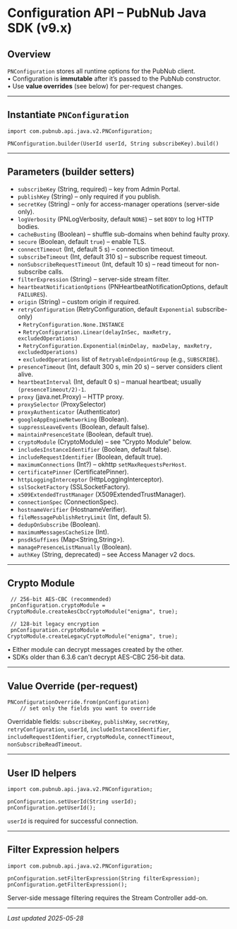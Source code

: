 # Configuration API – PubNub Java SDK (v9.x)

## Overview  
`PNConfiguration` stores all runtime options for the PubNub client.  
• Configuration is **immutable** after it’s passed to the PubNub constructor.  
• Use **value overrides** (see below) for per-request changes.

---

## Instantiate `PNConfiguration`

```
import com.pubnub.api.java.v2.PNConfiguration;

PNConfiguration.builder(UserId userId, String subscribeKey).build()
```

---

## Parameters (builder setters)

* `subscribeKey` (String, required) – key from Admin Portal.  
* `publishKey` (String) – only required if you publish.  
* `secretKey` (String) – only for access-manager operations (server-side only).  
* `logVerbosity` (PNLogVerbosity, default `NONE`) – set `BODY` to log HTTP bodies.  
* `cacheBusting` (Boolean) – shuffle sub-domains when behind faulty proxy.  
* `secure` (Boolean, default `true`) – enable TLS.  
* `connectTimeout` (Int, default 5 s) – connection timeout.  
* `subscribeTimeout` (Int, default 310 s) – subscribe request timeout.  
* `nonSubscribeRequestTimeout` (Int, default 10 s) – read timeout for non-subscribe calls.  
* `filterExpression` (String) – server-side stream filter.  
* `heartbeatNotificationOptions` (PNHeartbeatNotificationOptions, default `FAILURES`).  
* `origin` (String) – custom origin if required.  
* `retryConfiguration` (RetryConfiguration, default `Exponential` subscribe-only)  
  • `RetryConfiguration.None.INSTANCE`  
  • `RetryConfiguration.Linear(delayInSec, maxRetry, excludedOperations)`  
  • `RetryConfiguration.Exponential(minDelay, maxDelay, maxRetry, excludedOperations)`  
  • `excludedOperations` list of `RetryableEndpointGroup` (e.g., `SUBSCRIBE`).  
* `presenceTimeout` (Int, default 300 s, min 20 s) – server considers client alive.  
* `heartbeatInterval` (Int, default 0 s) – manual heartbeat; usually `(presenceTimeout/2)-1`.  
* `proxy` (java.net.Proxy) – HTTP proxy.  
* `proxySelector` (ProxySelector)  
* `proxyAuthenticator` (Authenticator)  
* `googleAppEngineNetworking` (Boolean).  
* `suppressLeaveEvents` (Boolean, default false).  
* `maintainPresenceState` (Boolean, default true).  
* `cryptoModule` (CryptoModule) – see “Crypto Module” below.  
* `includesInstanceIdentifier` (Boolean, default false).  
* `includeRequestIdentifier` (Boolean, default true).  
* `maximumConnections` (Int?) – okhttp `setMaxRequestsPerHost`.  
* `certificatePinner` (CertificatePinner).  
* `httpLoggingInterceptor` (HttpLoggingInterceptor).  
* `sslSocketFactory` (SSLSocketFactory).  
* `x509ExtendedTrustManager` (X509ExtendedTrustManager).  
* `connectionSpec` (ConnectionSpec).  
* `hostnameVerifier` (HostnameVerifier).  
* `fileMessagePublishRetryLimit` (Int, default 5).  
* `dedupOnSubscribe` (Boolean).  
* `maximumMessagesCacheSize` (Int).  
* `pnsdkSuffixes` (Map<String,String>).  
* `managePresenceListManually` (Boolean).  
* `authKey` (String, deprecated) – see Access Manager v2 docs.

---

## Crypto Module

```
 // 256-bit AES-CBC (recommended)
 pnConfiguration.cryptoModule = CryptoModule.createAesCbcCryptoModule("enigma", true);

 // 128-bit legacy encryption
 pnConfiguration.cryptoModule = CryptoModule.createLegacyCryptoModule("enigma", true);
```

• Either module can decrypt messages created by the other.  
• SDKs older than 6.3.6 can’t decrypt AES-CBC 256-bit data.

---

## Value Override (per-request)

```
PNConfigurationOverride.from(pnConfiguration)
    // set only the fields you want to override
```

Overridable fields: `subscribeKey`, `publishKey`, `secretKey`, `retryConfiguration`, `userId`, `includeInstanceIdentifier`, `includeRequestIdentifier`, `cryptoModule`, `connectTimeout`, `nonSubscribeReadTimeout`.

---

## User ID helpers

```
import com.pubnub.api.java.v2.PNConfiguration;

pnConfiguration.setUserId(String userId);
pnConfiguration.getUserId();
```

`userId` is required for successful connection.

---

## Filter Expression helpers

```
import com.pubnub.api.java.v2.PNConfiguration;

pnConfiguration.setFilterExpression(String filterExpression);
pnConfiguration.getFilterExpression();
```

Server-side message filtering requires the Stream Controller add-on.

---

_Last updated 2025-05-28_
